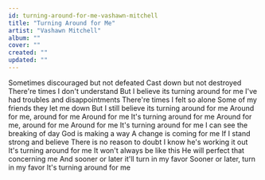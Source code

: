 ```yaml
---
id: turning-around-for-me-vashawn-mitchell
title: "Turning Around for Me"
artist: "Vashawn Mitchell"
album: ""
cover: ""
created: ""
updated: ""
---
```


Sometimes discouraged but not defeated
Cast down but not destroyed
There're times I don't understand
But I believe its turning around for me
I've had troubles and disappointments
There're times I felt so alone
Some of my friends they let me down
But I still believe its turning around for me
Around for me, around for me
Around for me
It's turning around for me
Around for me, around for me
Around for me
It's turning around for me
I can see the breaking of day
God is making a way
A change is coming for me
If I stand strong and believe
There is no reason to doubt
I know he's working it out
It's turning around for me
It won't always be like this
He will perfect that concerning me
And sooner or later it'll turn in my favor
Sooner or later, turn in my favor
It's turning around for me